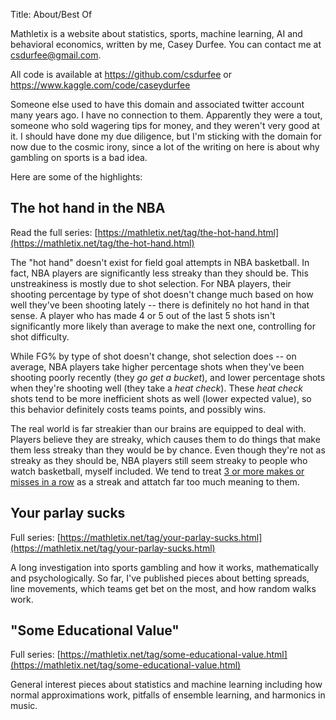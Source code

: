 Title: About/Best Of

Mathletix is a website about statistics, sports, machine learning, AI and behavioral economics, written by me, Casey Durfee. You can contact me at <csdurfee@gmail.com>.

All code is available at https://github.com/csdurfee or https://www.kaggle.com/code/caseydurfee

Someone else used to have this domain and associated twitter account many years ago. I have no connection to them. Apparently they were a tout, someone who sold wagering tips for money, and they weren't very good at it. I should have done my due diligence, but I'm sticking with the domain for now due to the cosmic irony, since a lot of the writing on here is about why gambling on sports is a bad idea. 

Here are some of the highlights:

## The hot hand in the NBA
Read the full series: [https://mathletix.net/tag/the-hot-hand.html](https://mathletix.net/tag/the-hot-hand.html)

The "hot hand" doesn't exist for field goal attempts in NBA basketball. In fact, NBA players are significantly less streaky than they should be. This unstreakiness is mostly due to shot selection. For NBA players, their shooting percentage by type of shot doesn't change much based on how well they've been shooting lately -- there is definitely no hot hand in that sense. A player who has made 4 or 5 out of the last 5 shots isn't significantly more likely than average to make the next one, controlling for shot difficulty. 

While FG% by type of shot doesn't change, shot selection does -- on average, NBA players take higher percentage shots when they've been shooting poorly recently (they *go get a bucket*), and lower percentage shots when they're shooting well (they take a *heat check*). These *heat check* shots tend to be more inefficient shots as well (lower expected value), so this behavior definitely costs teams points, and possibly wins.

The real world is far streakier than our brains are equipped to deal with. Players believe they are streaky, which causes them to do things that make them less streaky than they would be by chance. Even though they're not as streaky as they should be,  NBA players still seem streaky to people who watch basketball, myself included. We tend to treat [3 or more makes or misses in a row](https://papers.ssrn.com/sol3/papers.cfm?abstract_id=2277130&rec=1&srcabs=1553935&pos=1) as a streak and attatch far too much meaning to them.


## Your parlay sucks
Full series: [https://mathletix.net/tag/your-parlay-sucks.html](https://mathletix.net/tag/your-parlay-sucks.html)

A long investigation into sports gambling and how it works, mathematically and psychologically.  So far, I've published pieces about betting spreads, line movements, which teams get bet on the most, and how random walks work.

## "Some Educational Value"
Full series: [https://mathletix.net/tag/some-educational-value.html](https://mathletix.net/tag/some-educational-value.html)

General interest pieces about statistics and machine learning including how normal approximations work, pitfalls of ensemble learning, and harmonics in music.
